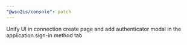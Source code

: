 ```yaml
---
"@wso2is/console": patch
---
```


Unify UI in connection create page and add authenticator modal in the application sign-in method tab
